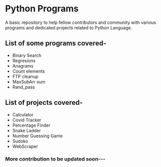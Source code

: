 # Python Programs
A basic repository to help fellow contributors and community with various programs and dedicated projects related to Python Language.

## List of some programs covered-
- Binary Search
- Regresions 
- Anagrams
- Count elements
- FTP cleanup
- MaxSubArr sum
- Rand_pass

## List of projects covered-
- Calculator
- Covid Tracker
- Percentage Finder
- Snake Ladder
- Number Guessing Game
- Sudoko
- WebScraper

### More contribution to be updated soon---
